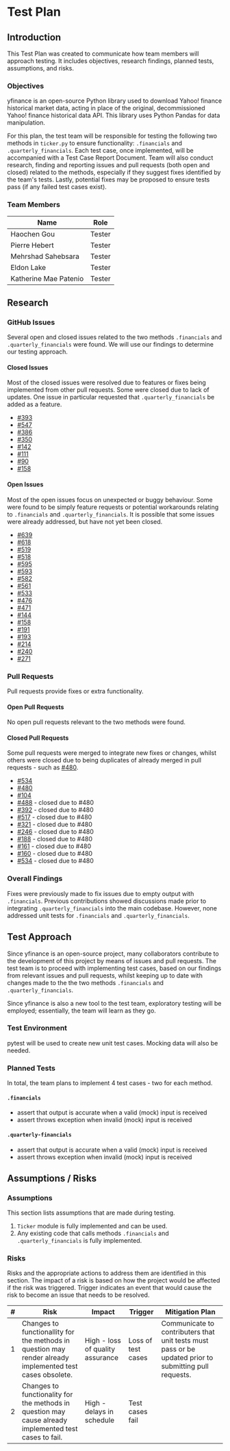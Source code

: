 # Test Plan

## Introduction
This Test Plan was created to communicate how team members will approach testing. It
includes objectives, research findings, planned tests, assumptions, and risks.
### Objectives
yfinance is an open-source Python library used to download Yahoo! finance historical market data, acting in place of the original, decommissioned Yahoo! finance historical data API. This library uses Python Pandas for data manipulation.

For this plan, the test team will be responsible for testing the following two methods in `ticker.py` to ensure functionality: `.financials` and `.quarterly_financials`. Each test case, once implemented, will be accompanied with a Test Case Report Document. Team will also conduct research, finding and reporting issues and pull requests (both open and closed) related to the methods, especially if they suggest fixes identified by the team's tests. Lastly, potential fixes may be proposed to ensure tests pass (if any failed test cases exist). 

### Team Members
| Name | Role |
|------|------|
| Haochen Gou | Tester |
| Pierre Hebert | Tester |
| Mehrshad Sahebsara | Tester |
| Eldon Lake | Tester |
| Katherine Mae Patenio | Tester |

## Research
### GitHub Issues
Several open and closed issues related to the two methods `.financials` and `.quarterly_financials` were found. We will use our findings to determine our testing approach.

#### Closed Issues
Most of the closed issues were resolved due to features or fixes being implemented from other pull requests. Some were closed due to lack of updates. One issue in particular requested that `.quarterly_financials` be added as a feature.
- [#393](https://github.com/ranaroussi/yfinance/issues/393)
- [#547](https://github.com/ranaroussi/yfinance/issues/547)
- [#386](https://github.com/ranaroussi/yfinance/issues/386)
- [#350](https://github.com/ranaroussi/yfinance/issues/350)
- [#142](https://github.com/ranaroussi/yfinance/issues/142)
- [#111](https://github.com/ranaroussi/yfinance/issues/111)
- [#90](https://github.com/ranaroussi/yfinance/issues/90)
- [#158](https://github.com/ranaroussi/yfinance/issues/158)

#### Open Issues
Most of the open issues focus on unexpected or buggy behaviour. Some were found to be simply feature requests or potential workarounds relating to `.financials` and `.quarterly_financials`. It is possible that some issues were already addressed, but have not yet been closed.
- [#639](https://github.com/ranaroussi/yfinance/issues/639)
- [#618](https://github.com/ranaroussi/yfinance/issues/618)
- [#519](https://github.com/ranaroussi/yfinance/issues/519)
- [#518](https://github.com/ranaroussi/yfinance/issues/518)
- [#595](https://github.com/ranaroussi/yfinance/issues/595)
- [#593](https://github.com/ranaroussi/yfinance/issues/593) 
- [#582](https://github.com/ranaroussi/yfinance/issues/582)
- [#561](https://github.com/ranaroussi/yfinance/issues/561)
- [#533](https://github.com/ranaroussi/yfinance/issues/533)
- [#476](https://github.com/ranaroussi/yfinance/issues/476)
- [#471](https://github.com/ranaroussi/yfinance/issues/471)
- [#144](https://github.com/ranaroussi/yfinance/issues/144)
- [#158](https://github.com/ranaroussi/yfinance/issues/158)
- [#191](https://github.com/ranaroussi/yfinance/issues/191)
- [#193](https://github.com/ranaroussi/yfinance/issues/193)
- [#214](https://github.com/ranaroussi/yfinance/issues/214)
- [#240](https://github.com/ranaroussi/yfinance/issues/240)
- [#271](https://github.com/ranaroussi/yfinance/issues/271)

### Pull Requests
Pull requests provide fixes or extra functionality. 

#### Open Pull Requests
No open pull requests relevant to the two methods were found.

#### Closed Pull Requests
Some pull requests were merged to integrate new fixes or changes, whilst others were closed due to being duplicates of already merged in pull requests - such as [#480](https://github.com/ranaroussi/yfinance/pull/480).

- [#534](https://github.com/ranaroussi/yfinance/pull/534)
- [#480](https://github.com/ranaroussi/yfinance/pull/480)
- [#104](https://github.com/ranaroussi/yfinance/pull/104)
- [#488](https://github.com/ranaroussi/yfinance/pull/488) - closed due to #480
- [#392](https://github.com/ranaroussi/yfinance/pull/392) - closed due to #480
- [#517](https://github.com/ranaroussi/yfinance/pull/517) - closed due to #480
- [#321](https://github.com/ranaroussi/yfinance/pull/321) - closed due to #480
- [#246](https://github.com/ranaroussi/yfinance/pull/246) - closed due to #480
- [#188](https://github.com/ranaroussi/yfinance/pull/188) - closed due to #480
- [#161](https://github.com/ranaroussi/yfinance/pull/161) - closed due to #480
- [#160](https://github.com/ranaroussi/yfinance/pull/160) - closed due to #480
- [#534](https://github.com/ranaroussi/yfinance/pull/534) - closed due to #480

### Overall Findings
Fixes were previously made to fix issues due to empty output with `.financials`. Previous contributions showed discussions made prior to integrating `.quarterly_financials` into the main codebase. However, none addressed unit tests for `.financials` and `.quarterly_financials`.

## Test Approach
Since yfinance is an open-source project, many collaborators contribute to the development of this project by means of issues and pull requests. The test team is to proceed with implementing test cases, based on our findings from relevant issues and pull requests, whilst keeping up to date with changes made to the the two methods `.financials` and `.quarterly_financials`.

Since yfinance is also a new tool to the test team, exploratory testing will be employed; essentially, the team will learn as they go.

### Test Environment
pytest will be used to create new unit test cases. Mocking data will also be needed.

### Planned Tests
In total, the team plans to implement 4 test cases - two for each method.

#### `.financials`
- assert that output is accurate when a valid (mock) input is received
- assert throws exception when invalid (mock) input is received

#### `.quarterly-financials`
- assert that output is accurate when a valid (mock) input is received
- assert throws exception when invalid (mock) input is received

## Assumptions / Risks
### Assumptions
This section lists assumptions that are made during testing.

1. `Ticker` module is fully implemented and can be used.
2. Any existing code that calls methods `.financials` and `.quarterly_financials` is fully implemented.

### Risks
Risks and the appropriate actions to address them are identified in this section. The impact of a risk is based on how the project
would be affected if the risk was triggered. Trigger indicates an event that would
cause the risk to become an issue that needs to be resolved.

| # | Risk | Impact | Trigger | Mitigation Plan |
|---|------|--------|---------|-----------------|
| 1 | Changes to functionallity for the methods in question may render already implemented test cases obsolete. | High - loss of quality assurance | Loss of test cases | Communicate to contributers that unit tests must pass or be updated prior to submitting pull requests.
| 2 | Changes to functionality for the methods in question may cause already implemented test cases to fail. | High - delays in schedule | Test cases fail |